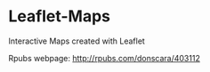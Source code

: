 # Leaflet-Maps
Interactive Maps created with Leaflet

Rpubs webpage: http://rpubs.com/donscara/403112

